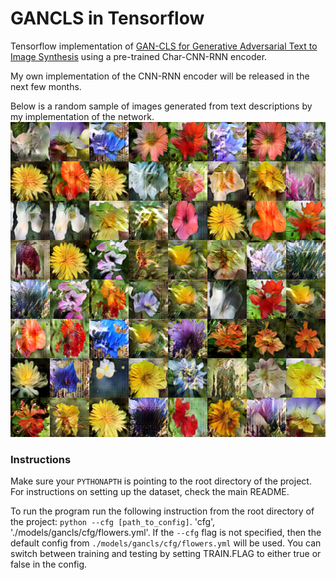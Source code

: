 # GANCLS in Tensorflow

Tensorflow implementation of [GAN-CLS for Generative Adversarial Text to Image Synthesis](https://arxiv.org/abs/1605.05396)
using a pre-trained Char-CNN-RNN encoder.

My own implementation of the CNN-RNN encoder will be released in the next few 
months.

Below is a random sample of images generated from text descriptions by my implementation of the network.
![alt tag](images/GANCLS_flowers.png)

### Instructions

Make sure your `PYTHONAPTH` is pointing to the root directory of the project. For instructions on setting up the
dataset, check the main README.

To run the program run the following instruction from the root directory of the project: `python --cfg [path_to_config]`.
'cfg', './models/gancls/cfg/flowers.yml'. If the `--cfg` flag is not specified, then the default config 
from `./models/gancls/cfg/flowers.yml` will be used. You can switch between training and testing 
by setting TRAIN.FLAG to either true or false in the config.


